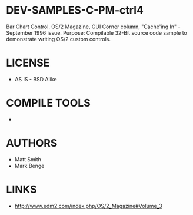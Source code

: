 # DEV-SAMPLES-C-PM-ctrl4
Bar Chart Control.  OS/2 Magazine, GUI Corner column, "Cache'ing In" - September 1996 issue. Purpose: Compilable 32-Bit source code sample to demonstrate  writing OS/2 custom controls.                   

LICENSE
===============
* AS IS - BSD Alike

COMPILE TOOLS
===============
* 
 
AUTHORS
===============
* Matt Smith
* Mark Benge

LINKS
===============
* http://www.edm2.com/index.php/OS/2_Magazine#Volume_3

